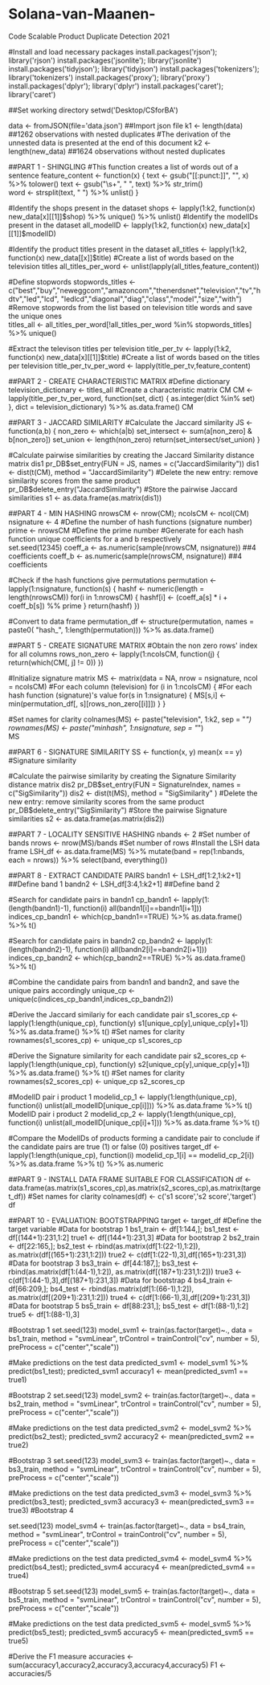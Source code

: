 # Solana-van-Maanen-
Code Scalable Product Duplicate Detection 2021

#Install and load necessary packages 
install.packages('rjson'); library('rjson')
install.packages('jsonlite'); library('jsonlite')
install.packages('tidyjson'); library('tidyjson')
install.packages('tokenizers'); library('tokenizers')
install.packages('proxy'); library('proxy')
install.packages('dplyr'); library('dplyr')
install.packages('caret'); library('caret')

##Set working directory
setwd('Desktop/CSforBA') 

data <- fromJSON(file='data.json') ##Import json file 
k1 <- length(data) ##1262 observations with nested duplicates 
#The derivation of the unnested data is presented at the end of this document
k2 <- length(new_data) ##1624 observations without nested duplicates 

##PART 1 - SHINGLING 
#This function creates a list of words out of a sentence 
feature_content <- function(x) {
  text <- gsub("[[:punct:]]", "", x) %>% tolower()
  text <- gsub("\\s+", " ", text) %>% str_trim()  
  word <- strsplit(text, " ") %>% unlist()
}

#Identify the shops present in the dataset 
shops <- lapply(1:k2, function(x) new_data[x][[1]]$shop) %>% unique() %>% unlist()
#Identify the modelIDs present in the dataset 
all_modelID <- lapply(1:k2, function(x) new_data[x][[1]]$modelID)

#Identify the product titles present in the dataset 
all_titles <- lapply(1:k2, function(x) new_data[[x]]$title)
#Create a list of words based on the television titles 
all_titles_per_word <- unlist(lapply(all_titles,feature_content))

#Define stopwords 
stopwords_titles <- c("best","buy","neweggcom","amazoncom","thenerdsnet","television","tv","hdtv","led","lcd",
                      "ledlcd","diagonal","diag","class","model","size","with")
#Remove stopwords from the list based on television title words and save the unique ones                   
titles_all <- all_titles_per_word[!all_titles_per_word %in% stopwords_titles] %>% unique()

#Extract the televison titles per television 
title_per_tv <- lapply(1:k2, function(x) new_data[x][[1]]$title)
#Create a list of words based on the titles per television 
title_per_tv_per_word <- lapply(title_per_tv,feature_content)

##PART 2 - CREATE CHARACTERISTIC MATRIX 
#Define dictionary 
television_dictionary <- titles_all
#Create a characteristic matrix CM
CM <- lapply(title_per_tv_per_word, function(set, dict) {
  as.integer(dict %in% set)
}, dict = television_dictionary) %>% as.data.frame() 
CM

##PART 3 - JACCARD SIMILARITY
#Calculate the Jaccard similarity
JS <- function(a,b) {
  non_zero <- which(a|b)
  set_intersect <- sum(a[non_zero] & b[non_zero])
  set_union <- length(non_zero)
  return(set_intersect/set_union)
}

#Calculate pairwise similarities by creating the Jaccard Similarity distance matrix dis1
pr_DB$set_entry(FUN = JS, names = c("JaccardSimilarity"))
dis1 <- dist(t(CM), method = "JaccardSimilarity")
#Delete the new entry: remove similarity scores from the same product 
pr_DB$delete_entry("JaccardSimilarity")
#Store the pairwise Jaccard similarities 
s1 <- as.data.frame(as.matrix(dis1)) 

##PART 4 - MIN HASHING
nrowsCM <- nrow(CM); ncolsCM <- ncol(CM)
nsignature <- 4 #Define the number of hash functions (signature number)
prime <- nrowsCM #Define the prime number
#Generate for each hash function unique coefficients for a and b respectively  
set.seed(12345)
coeff_a <- as.numeric(sample(nrowsCM, nsignature)) ##4 coefficients 
coeff_b <- as.numeric(sample(nrowsCM, nsignature)) ##4 coefficients 

#Check if the hash functions give permutations
permutation <- lapply(1:nsignature, function(s) {
  hashf <- numeric(length = length(nrowsCM))
  for(i in 1:nrowsCM) {
    hashf[i] <- (coeff_a[s] * i + coeff_b[s]) %% prime
  }
  return(hashf)
})

#Convert to data frame 
permutation_df <- structure(permutation, names = paste0( "hash_", 1:length(permutation))) %>%
  as.data.frame()

##PART 5 - CREATE SIGNATURE MATRIX 
#Obtain the non zero rows' index for all columns
rows_non_zero <- lapply(1:ncolsCM, function(j) {
  return(which(CM[, j] != 0))
})

#Initialize signature matrix
MS <- matrix(data = NA, nrow = nsignature, ncol = ncolsCM)
#For each column (television)
for (i in 1:ncolsCM) {
  #For each hash function (signature)'s value 
  for(s in 1:nsignature) {
    MS[s,i] <- min(permutation_df[, s][rows_non_zero[[i]]])
  }
}

#Set names for clarity
colnames(MS) <- paste("television", 1:k2, sep = "_")
rownames(MS) <- paste("minhash", 1:nsignature, sep = "_")  
MS

##PART 6 - SIGNATURE SIMILARITY 
SS <- function(x, y) mean(x == y) #Signature similarity

#Calculate the pairwise similarity by creating the Signature Similarity distance matrix dis2
pr_DB$set_entry(FUN = SignatureIndex, names = c("SigSimilarity"))
dis2 <- dist(t(MS), method = "SigSimilarity" )
#Delete the new entry: remove similarity scores from the same product 
pr_DB$delete_entry("SigSimilarity") 
#Store the pairwise Signature similarities
s2 <- as.data.frame(as.matrix(dis2))

##PART 7 - LOCALITY SENSITIVE HASHING 
nbands <- 2 #Set number of bands
nrows <- nrow(MS)/bands #Set number of rows
#Install the LSH data frame 
LSH_df <- as.data.frame(MS) %>% 
  mutate(band = rep(1:nbands, each = nrows)) %>% 
  select(band, everything())

##PART 8 - EXTRACT CANDIDATE PAIRS
bandn1 <- LSH_df[1:2,1:k2+1] ##Define band 1 
bandn2 <- LSH_df[3:4,1:k2+1] ##Define band 2 

#Search for candidate pairs in bandn1 
cp_bandn1 <- lapply(1:(length(bandn1)-1), function(i) all(bandn1[i]==bandn1[i+1]))
indices_cp_bandn1 <- which(cp_bandn1==TRUE) %>% as.data.frame() %>% t()

#Search for candidate pairs in bandn2 
cp_bandn2 <- lapply(1:(length(bandn2)-1), function(i) all(bandn2[i]==bandn2[i+1]))
indices_cp_bandn2 <- which(cp_bandn2==TRUE) %>% as.data.frame() %>% t()

#Combine the candidate pairs from bandn1 and bandn2, and save the unique pairs accordingly 
unique_cp <- unique(c(indices_cp_bandn1,indices_cp_bandn2))

#Derive the Jaccard similariy for each candidate pair 
s1_scores_cp <- lapply(1:length(unique_cp), 
function(y) s1[unique_cp[y],unique_cp[y]+1]) %>% as.data.frame() %>% t()
#Set names for clarity 
rownames(s1_scores_cp) <- unique_cp
s1_scores_cp

#Derive the Signature similarity for each candidate pair 
s2_scores_cp <- lapply(1:length(unique_cp), 
function(y) s2[unique_cp[y],unique_cp[y]+1]) %>% as.data.frame() %>% t()
#Set names for clarity 
rownames(s2_scores_cp) <- unique_cp
s2_scores_cp

#ModelID pair i product 1 
modelid_cp_1 <- lapply(1:length(unique_cp), 
function(i) unlist(all_modelID[unique_cp[i]])) %>% as.data.frame %>% t()
ModelID pair i product 2 
modelid_cp_2 <- lapply(1:length(unique_cp), 
function(i) unlist(all_modelID[unique_cp[i]+1])) %>% as.data.frame %>% t()

#Compare the ModelIDs of products forming a candidate pair to conclude if the candidate pairs are true (1) or false (0) positives 
target_df <- lapply(1:length(unique_cp), function(i) 
modelid_cp_1[i] == modelid_cp_2[i]) %>% as.data.frame %>% t() %>% as.numeric

##PART 9 - INSTALL DATA FRAME SUITABLE FOR CLASSIFICATION 
df <- data.frame(as.matrix(s1_scores_cp),as.matrix(s2_scores_cp),as.matrix(target_df))
#Set names for clarity 
colnames(df) <- c('s1 score','s2 score','target')
df

##PART 10 - EVALUATION: BOOTSTRAPPING 
target <- target_df #Define the target variable 
#Data for bootstrap 1 
bs1_train <- df[1:144,]; bs1_test <- df[(144+1):231,1:2]
true1 <- df[(144+1):231,3]
#Data for bootstrap 2 
bs2_train <- df[22:165,]; bs2_test <- rbind(as.matrix(df[1:(22-1),1:2]), as.matrix(df[(165+1):231,1:2]))
true2 <- c(df[1:(22-1),3],df[(165+1):231,3])
#Data for bootstrap 3 
bs3_train <- df[44:187,]; bs3_test <- rbind(as.matrix(df[1:(44-1),1:2]), as.matrix(df[(187+1):231,1:2]))
true3 <- c(df[1:(44-1),3],df[(187+1):231,3])
#Data for bootstrap 4 
bs4_train <- df[66:209,]; bs4_test <- rbind(as.matrix(df[1:(66-1),1:2]), as.matrix(df[(209+1):231,1:2]))
true4 <- c(df[1:(66-1),3],df[(209+1):231,3])
#Data for bootstrap 5 
bs5_train <- df[88:231,]; bs5_test <- df[1:(88-1),1:2]
true5 <- df[1:(88-1),3]

#Bootstrap 1 
set.seed(123)
model_svm1 <- train(as.factor(target)~., data = bs1_train, method = "svmLinear",
                   trControl = trainControl("cv", number = 5),
                   preProcess = c("center","scale"))

#Make predictions on the test data
predicted_svm1 <- model_svm1 %>% predict(bs1_test); predicted_svm1
accuracy1 <- mean(predicted_svm1 == true1)

#Bootstrap 2
set.seed(123)
model_svm2 <- train(as.factor(target)~., data = bs2_train, method = "svmLinear",
                    trControl = trainControl("cv", number = 5),
                    preProcess = c("center","scale"))

#Make predictions on the test data
predicted_svm2 <- model_svm2 %>% predict(bs2_test); predicted_svm2
accuracy2 <- mean(predicted_svm2 == true2)

#Bootstrap 3
set.seed(123)
model_svm3 <- train(as.factor(target)~., data = bs3_train, method = "svmLinear",
                    trControl = trainControl("cv", number = 5),
                    preProcess = c("center","scale"))

#Make predictions on the test data
predicted_svm3 <- model_svm3 %>% predict(bs3_test); predicted_svm3
accuracy3 <- mean(predicted_svm3 == true3)
#Bootstrap 4

set.seed(123)
model_svm4 <- train(as.factor(target)~., data = bs4_train, method = "svmLinear",
                    trControl = trainControl("cv", number = 5),
                    preProcess = c("center","scale"))

#Make predictions on the test data
predicted_svm4 <- model_svm4 %>% predict(bs4_test); predicted_svm4
accuracy4 <- mean(predicted_svm4 == true4)

#Bootstrap 5
set.seed(123)
model_svm5 <- train(as.factor(target)~., data = bs5_train, method = "svmLinear",
                    trControl = trainControl("cv", number = 5),
                    preProcess = c("center","scale"))

#Make predictions on the test data
predicted_svm5 <- model_svm5 %>% predict(bs5_test); predicted_svm5
accuracy5 <- mean(predicted_svm5 == true5)

#Derive the F1 measure 
accuracies <- sum(accuracy1,accuracy2,accuracy3,accuracy4,accuracy5)
F1 <- accuracies/5 



